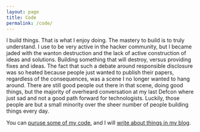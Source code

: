 ```yaml
---
layout: page
title: Code
permalink: /code/
---
```

I build things. That is what I enjoy doing. The mastery to build is to truly understand. 
I use to be very active in the hacker community, but I became jaded with the wanton destruction and the lack of 
active construction of ideas and solutions. Building something that will destroy, versus providing fixes and 
ideas. The fact that such a debate around responsible disclosure was so heated because people just wanted to publish 
their papers, regardless of the consequences, was a scene I no longer wanted to hang around. There are still good 
people out there in that scene, doing good things, but the majority of overheard conversation at my last Defcon 
where just sad and not a good path forward for technologists. Luckily, those people are but a small minority over 
the sheer number of people building things every day.

You can [puruse some of my code](https://github.com/jasimmonsv), and I will [write about things in my blog]().
